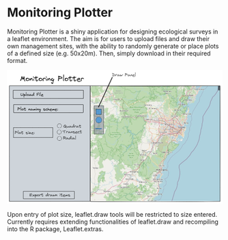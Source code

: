 # Monitoring Plotter

Monitoring Plotter is a shiny application for designing ecological surveys in a leaflet environment. The aim is for users to upload files and draw their own management sites, with the ability to randomly generate or place plots of a defined size (e.g. 50x20m). Then, simply download in their required format.

![](mock_design.png)

Upon entry of plot size, leaflet.draw tools will be restricted to size entered. Currently requires extending functionalities of leaflet.draw and recompiling into the R package, Leaflet.extras.
